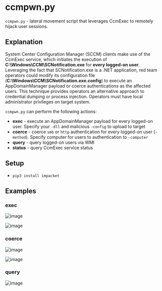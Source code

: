 # ccmpwn.py

`ccmpwn.py` - lateral movement script that leverages CcmExec to remotely hijack user sessions.

## Explanation

System Center Configuration Manager (SCCM) clients make use of the CcmExec service, which initiates the execution of **C:\Windows\CCM\SCNotification.exe** for **every logged-on user**. Leveraging the fact that SCNotification.exe is a .NET application, red team operators could modify its configuration file (**C:\Windows\CCM\SCNotification.exe.config**) to execute an AppDomainManager payload or coerce authentications as the affected users. This technique provides operators an alternative approach to credential dumping or process injection. Operators must have local administrator privileges on target system.

`ccmpwn.py` can perform the following actions:
- **exec** - execute an AppDomainManager payload for every logged-on user. Specify your `-dll` and malicious `-config` to upload to target
- **coerce** - coerce `smb` or `http` authentication for every logged-on user (`-method`). Specify computer for users to authentication to `-computer`
- **query** - query logged-on users via WMI
- **status** - query CcmExec service status

## Setup
- `pip3 install impacket`

## Examples

### exec

![image](https://github.com/googlestaging/ccmpwn/assets/32691065/7a40220b-91e3-4670-bc59-1736b83122b6)

![image](https://github.com/googlestaging/ccmpwn/assets/32691065/e0c73bfe-24d1-4695-875d-6facd3085652)

### coerce

![image](https://github.com/googlestaging/ccmpwn/assets/32691065/1fb5b1d4-2b3b-46aa-ae66-a2b2a85067f0)

![image](https://github.com/googlestaging/ccmpwn/assets/32691065/8784f699-8f09-478b-a538-ee02bd94f960)

### query
![image](https://github.com/googlestaging/ccmpwn/assets/32691065/01239203-bded-4264-9b0c-8e9db2832242)



